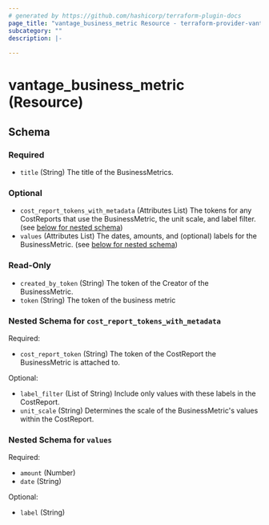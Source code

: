 ```yaml
---
# generated by https://github.com/hashicorp/terraform-plugin-docs
page_title: "vantage_business_metric Resource - terraform-provider-vantage"
subcategory: ""
description: |-
  
---
```


# vantage_business_metric (Resource)





<!-- schema generated by tfplugindocs -->
## Schema

### Required

- `title` (String) The title of the BusinessMetrics.

### Optional

- `cost_report_tokens_with_metadata` (Attributes List) The tokens for any CostReports that use the BusinessMetric, the unit scale, and label filter. (see [below for nested schema](#nestedatt--cost_report_tokens_with_metadata))
- `values` (Attributes List) The dates, amounts, and (optional) labels for the BusinessMetric. (see [below for nested schema](#nestedatt--values))

### Read-Only

- `created_by_token` (String) The token of the Creator of the BusinessMetric.
- `token` (String) The token of the business metric

<a id="nestedatt--cost_report_tokens_with_metadata"></a>
### Nested Schema for `cost_report_tokens_with_metadata`

Required:

- `cost_report_token` (String) The token of the CostReport the BusinessMetric is attached to.

Optional:

- `label_filter` (List of String) Include only values with these labels in the CostReport.
- `unit_scale` (String) Determines the scale of the BusinessMetric's values within the CostReport.


<a id="nestedatt--values"></a>
### Nested Schema for `values`

Required:

- `amount` (Number)
- `date` (String)

Optional:

- `label` (String)


